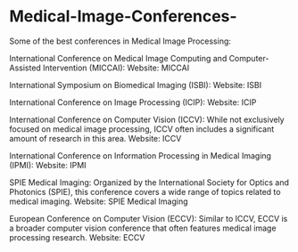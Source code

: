 # Medical-Image-Conferences-

Some of the best conferences in Medical Image Processing:

International Conference on Medical Image Computing and Computer-Assisted Intervention (MICCAI):
Website: MICCAI

International Symposium on Biomedical Imaging (ISBI):
Website: ISBI

International Conference on Image Processing (ICIP):
Website: ICIP

International Conference on Computer Vision (ICCV): While not exclusively focused on medical image processing, ICCV often includes a significant amount of research in this area.
Website: ICCV

International Conference on Information Processing in Medical Imaging (IPMI):
Website: IPMI

SPIE Medical Imaging: Organized by the International Society for Optics and Photonics (SPIE), this conference covers a wide range of topics related to medical imaging.
Website: SPIE Medical Imaging

European Conference on Computer Vision (ECCV): Similar to ICCV, ECCV is a broader computer vision conference that often features medical image processing research.
Website: ECCV

